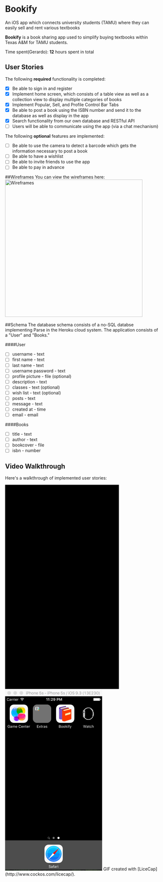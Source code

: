 # Bookify
An iOS app which connects university students (TAMU) where they can easily sell and rent various textbooks

**Bookify** is a book sharing app used to simplify buying textbooks within Texas A&M for TAMU students.

Time spent(Gerardo): **12** hours spent in total

## User Stories

The following **required** functionality is completed:

- [x] Be able to sign in and register
- [x] Implement home screen, which consists of a table view as well as a collection view to display multiple categories of books
- [x] Implement Popular, Sell, and Profile Control Bar Tabs
- [x] Be able to post a book using the ISBN number and send it to the database as well as display in the app
- [x] Search functionality from our own database and RESTful API
- [ ] Users will be able to communicate using the app (via a chat mechanism)

The following **optional** features are implemented:

- [ ] Be able to use the camera to detect a barcode which gets the information necessary to post a book
- [ ] Be able to have a wishlist
- [ ] Be able to invite friends to use the app
- [ ] Be able to pay in advance  

##Wireframes
You can view the wireframes here:
<img src='http://i.imgur.com/zKcNJmB.jpg?1' title='Wireframes' width='450' height='450'/>

##Schema
The database schema consists of a no-SQL databse implementing Parse in the Heroku cloud system. The application consists of a "User" and "Books." 

####User
- [ ] username - text
- [ ] first name - text
- [ ] last name - text
- [ ] username password - text
- [ ] profile picture - file (optional)
- [ ] description - text
- [ ] classes - text (optional)
- [ ] wish list - text (optional)
- [ ] posts - text
- [ ] message - text
- [ ] created at - time
- [ ] email - email

####Books
- [ ] title - text
- [ ] author - text
- [ ] bookcover - file
- [ ] isbn - number

## Video Walkthrough 

Here's a walkthrough of implemented user stories:

<img src='https://raw.githubusercontent.com/Bookify/Bookify/master/Files/Animations/Animation.gif' title='Video Walkthrough Sprint 1' width='' alt='Video Walkthrough' />
<img src='https://raw.githubusercontent.com/Bookify/Bookify/master/Files/Animations/Animationv2.gif' title='Video Walkthrough Sprint 2' width='' alt='Video Walkthrough' />
GIF created with [LiceCap](http://www.cockos.com/licecap/).
